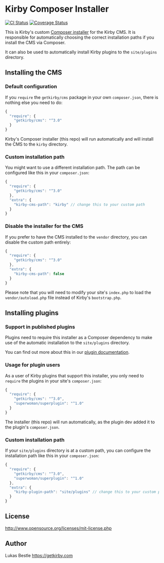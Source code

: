 # Kirby Composer Installer

[![CI Status](https://github.com/getkirby/composer-installer/workflows/CI/badge.svg)](https://github.com/getkirby/composer-installer/actions?query=workflow%3ACI)
[![Coverage Status](https://badgen.net/codecov/c/gh/getkirby/composer-installer/main?label=coverage)](https://codecov.io/gh/getkirby/composer-installer)

This is Kirby's custom [Composer installer](https://getcomposer.org/doc/articles/custom-installers.md) for the Kirby CMS.
It is responsible for automatically choosing the correct installation paths if you install the CMS via Composer.

It can also be used to automatically install Kirby plugins to the `site/plugins` directory.

## Installing the CMS

### Default configuration

If you `require` the `getkirby/cms` package in your own `composer.json`, there is nothing else you need to do:

```js
{
  "require": {
    "getkirby/cms": "^3.0"
  }
}
```

Kirby's Composer installer (this repo) will run automatically and will install the CMS to the `kirby` directory.

### Custom installation path

You might want to use a different installation path. The path can be configured like this in your `composer.json`:

```js
{
  "require": {
    "getkirby/cms": "^3.0"
  },
  "extra": {
    "kirby-cms-path": "kirby" // change this to your custom path
  }
}
```

### Disable the installer for the CMS

If you prefer to have the CMS installed to the `vendor` directory, you can disable the custom path entirely:

```js
{
  "require": {
    "getkirby/cms": "^3.0"
  },
  "extra": {
    "kirby-cms-path": false
  }
}
```

Please note that you will need to modify your site's `index.php` to load the `vendor/autoload.php` file instead of Kirby's `bootstrap.php`.

## Installing plugins

### Support in published plugins

Plugins need to require this installer as a Composer dependency to make use of the automatic installation to the `site/plugins` directory.

You can find out more about this in our [plugin documentation](https://getkirby.com/docs/guide/plugins/plugin-setup-basic).

### Usage for plugin users

As a user of Kirby plugins that support this installer, you only need to `require` the plugins in your site's `composer.json`:

```js
{
  "require": {
    "getkirby/cms": "^3.0",
    "superwoman/superplugin": "^1.0"
  }
}
```

The installer (this repo) will run automatically, as the plugin dev added it to the plugin's `composer.json`.

### Custom installation path

If your `site/plugins` directory is at a custom path, you can configure the installation path like this in your `composer.json`:

```js
{
  "require": {
    "getkirby/cms": "^3.0",
    "superwoman/superplugin": "^1.0"
  },
  "extra": {
    "kirby-plugin-path": "site/plugins" // change this to your custom path
  }
}
```

## License

<http://www.opensource.org/licenses/mit-license.php>

## Author

Lukas Bestle <https://getkirby.com>
